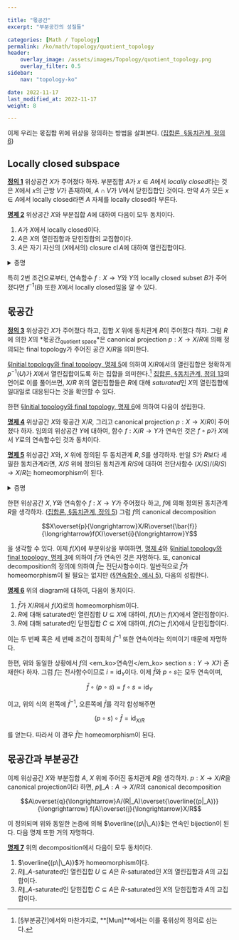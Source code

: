 ```yaml
---

title: "몫공간"
excerpt: "부분공간의 성질들"

categories: [Math / Topology]
permalink: /ko/math/topology/quotient_topology
header:
    overlay_image: /assets/images/Topology/quotient_topology.png
    overlay_filter: 0.5
sidebar: 
    nav: "topology-ko"

date: 2022-11-17
last_modified_at: 2022-11-17
weight: 8

---
```


이제 우리는 몫집합 위에 위상을 정의하는 방법을 살펴본다. ([집합론, §동치관계, 정의 6](/ko/math/set_theory/equivalence_relations#df6))

## Locally closed subspace

<div class="definition" markdown="1">

<ins id="df1">**정의 1**</ins> 위상공간 $X$가 주어졌다 하자. 부분집합 $A$가 $x\in A$에서 *locally closed*라는 것은 $X$에서 $x$의 근방 $V$가 존재하여, $A\cap V$가 $V$에서 닫힌집합인 것이다. 만약 $A$가 모든 $x\in A$에서 locally closed라면 $A$ 자체를 locally closed라 부른다.

</div>

<div class="proposition" markdown="1">

<ins id="pp2">**명제 2**</ins> 위상공간 $X$와 부분집합 $A$에 대하여 다음이 모두 동치이다.

1. $A$가 $X$에서 locally closed이다.
2. $A$은 $X$의 열린집합과 닫힌집합의 교집합이다.
3. $A$은 자기 자신의 ($X$에서의) closure $\operatorname{cl}A$에 대하여 열린집합이다.

</div>
<details class="proof" markdown="1">
<summary>증명</summary>

우선 $A$가 locally closed라 하고, 임의의 $x\in A$에 대하여 [정의 1](#df1)의 조건을 만족하는 $X$에서의 $x$의 열린근방을 $V_x$라 하자. 그럼 $U=\bigcup\_{x\in A} V\_x$는 열린집합이다. 또, [§부분공간, 명제 6 (1)](/ko/math/topology/subspace#pp6)을 적용하면 $A$는 $U$에서 닫힌집합임을 안다. 따라서 $X$의 적당한 닫힌집합 $C$에 대하여 $A=U\cap C$이므로 둘째 조건이 성립한다.

이제 $X$의 열린집합 $U$와 닫힌집합 $C$에 대하여 $A=U\cap C$가 성립한다고 가정하자. 그럼 $\operatorname{cl}A\subseteq C$이므로,

$$A\subseteq U\cap\operatorname{cl}A\subseteq U\cap C=A$$

가 성립하고, 특히 $A=U\cap\operatorname{cl}A$이다. 이로부터 $A$가 $\operatorname{cl}A$의 열린집합임을 안다.

마지막으로 만일 $A=U\cap\operatorname{cl}A$를 만족하는 $X$의 열린집합 $U$가 존재한다면, $A$는 집합 $U$의 닫힌집합이고 따라서 locally closed이다.

</details>

특히 2번 조건으로부터, 연속함수 $f:X\rightarrow Y$와 $Y$의 locally closed subset $B$가 주어졌다면 $f^{-1}(B)$ 또한 $X$에서 locally closed임을 알 수 있다. 

## 몫공간

<div class="definition" markdown="1">

<ins id="df3">**정의 3**</ins> 위상공간 $X$가 주어졌다 하고, 집합 $X$ 위에 동치관계 $R$이 주어졌다 하자. 그럼 $R$에 의한 $X$의 *몫공간<sub>quotient space</sub>*은 canonical projection $p:X\rightarrow X/R$에 의해 정의되는 final topology가 주어진 공간 $X/R$을 의미한다.

</div>

[§Initial topology와 final topology, 명제 5](/ko/math/topology/initial_and_final_topology#pp5)에 의하여 $X/R$에서의 열린집합은 정확하게 $p^{-1}(U)$가 $X$에서 열린집합이도록 하는 집합을 의미한다.[^1] [집합론, §동치관계, 정의 13](/ko/math/set_theory/equivalence_relations#df13)의 언어로 이를 풀어쓰면, $X/R$ 위의 열린집합들은 $R$에 대해 *saturated*인 $X$의 열린집합에 일대일로 대응된다는 것을 확인할 수 있다. 

한편 [§Initial topology와 final topology, 명제 6](/ko/math/topology/initial_and_final_topology#pp6)에 의하여 다음이 성립한다.

<div class="proposition" markdown="1">

<ins id="pp4">**명제 4**</ins> 위상공간 $X$와 몫공간 $X/R$, 그리고 canonical projection $p:X\rightarrow X/R$이 주어졌다 하자. 임의의 위상공간 $Y$에 대하여, 함수 $f:X/R\rightarrow Y$가 연속인 것은 $f\circ p$가 $X$에서 $Y$로의 연속함수인 것과 동치이다.

</div>

<div class="proposition" markdown="1">

<ins id="pp5">**명제 5**</ins> 위상공간 $X$와, $X$ 위에 정의된 두 동치관계 $R,S$를 생각하자. 만일 $S$가 $R$보다 세밀한 동치관계라면, $X/S$ 위에 정의된 동치관계 $R/S$에 대하여 전단사함수 $(X/S)/(R/S)\rightarrow X/R$는 homeomorphism이 된다.

</div>
<details class="proof" markdown="1">
<summary>증명</summary>

$(X/S)/(R/S)\rightarrow X/R$이 전단사함수가 되는 것은 [집합론, §동치관계, 정의 16](/ko/math/set_theory/equivalence_relations#df16)에서 이미 보인 것이다. [명제 4](#pp4)에 의하여, 이 함수가 연속인 것은 $X/S\rightarrow X/R$이 연속인 것과 동치이고, 다시 이 함수의 연속성은 $X\rightarrow X/R$이 연속인 것으로부터 얻어진다. 

이와 유사하게 $X/R\rightarrow(X/S)/(R/S)$의 연속성은 $X\rightarrow(X/S)/(R/S)$의 연속성으로부터 얻어지며, 이 함수는 두 연속함수의 합성

$$X\longrightarrow X/S\longrightarrow (X/S)/(R/S)$$

과 같으므로 연속이다. 

</details>

한편 위상공간 $X,Y$와 연속함수 $f:X\rightarrow Y$가 주어졌다 하고, $f$에 의해 정의된 동치관계 $R$을 생각하자. ([집합론, §동치관계, 정의 5](/ko/math/set_theory/equivalence_relations#df5)) 그럼 $f$의 canonical decomposition 

$$X\overset{p}{\longrightarrow}X/R\overset{\bar{f}}{\longrightarrow}f(X)\overset{i}{\longrightarrow}Y$$

을 생각할 수 있다. 이제 $f(X)$에 부분위상을 부여하면, [명제 4](#pp4)와 [§Initial topology와 final topology, 명제 3](/ko/math/topology/initial_and_final_topology#pp3)에 의하여 $\bar{f}$가 연속인 것은 자명하다. 또, canonical decomposition의 정의에 의하여 $\bar{f}$는 전단사함수이다. 일반적으로 $\bar{f}$가 homeomorphism이 될 필요는 없지만 ([§연속함수, 예시 5](/ko/math/topology/continuous_functions#ex5)), 다음의 성립한다. 

<div class="proposition" markdown="1">

<ins id="pp6">**명제 6**</ins> 위의 diagram에 대하여, 다음이 동치이다.

1. $\bar{f}$가 $X/R$에서 $f(X)$로의 homeomorphism이다. 
2. $R$에 대해 saturated인 열린집합 $U\subseteq X$에 대하여, $f(U)$는 $f(X)$에서 열린집합이다.
3. $R$에 대해 saturated인 닫힌집합 $C\subseteq X$에 대하여, $f(C)$는 $f(X)$에서 닫힌집합이다.

</div>

이는 두 번째 혹은 세 번째 조건이 정확히 $\bar{f}^{-1}$ 또한 연속이라는 의미이기 때문에 자명하다.

한편, 위와 동일한 상황에서 $f$의 <em_ko>연속인</em_ko> section $s:Y\rightarrow X$가 존재한다 하자. 그럼 $f$는 전사함수이므로 $i=\operatorname{id}_Y$이다. 이제 $\bar{f}$와 $p\circ s$는 모두 연속이며,

$$\bar{f}\circ(p\circ s)=f\circ s=\operatorname{id}_Y$$

이고, 위의 식의 왼쪽에 $\bar{f}^{-1}$, 오른쪽에 $\bar{f}$를 각각 합성해주면 

$$(p\circ s)\circ\bar{f}=\operatorname{id}_{X/R}$$

를 얻는다. 따라서 이 경우 $\bar{f}$는 homeomorphism이 된다. 

## 몫공간과 부분공간

이제 위상공간 $X$와 부분집합 $A$, $X$ 위에 주어진 동치관계 $R$을 생각하자. $p:X\rightarrow X/R$을 canonical projection이라 하면, $p\|\_A:A\rightarrow X/R$의 canonical decomposition

$$A\overset{q}{\longrightarrow}A/(R|_A)\overset{\overline{(p|_A)}}{\longrightarrow} f(A)\overset{j}{\longrightarrow}X/R$$

이 정의되며 위와 동일한 논증에 의해 $\overline{(p\|\_A)}$는 연속인 bijection이 된다. 다음 명제 또한 거의 자명하다.

<div class="proposition" markdown="1">

<ins id="pp7">**명제 7**</ins> 위의 decomposition에서 다음이 모두 동치이다.

1. $\overline{(p\|\_A)}$가 homeomorphism이다.
2. $R\|\_A$-saturated인 열린집합 $U\subseteq A$은 $R$-saturated인 $X$의 열린집합과 $A$의 교집합이다.
3. $R\|\_A$-saturated인 닫힌집합 $C\subseteq A$은 $R$-saturated인 $X$의 닫힌집합과 $A$의 교집합이다.

</div>




[^1]: [§부분공간]에서와 마찬가지로, **[Mun]**에서는 이를 몫위상의 정의로 삼는다. 